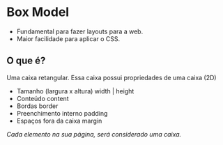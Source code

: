 # Box Model 

- Fundamental para fazer layouts para a web.
- Maior facilidade para aplicar o CSS.

## O que é? 

Uma caixa retangular.
Essa caixa possui propriedades de uma caixa (2D)

- Tamanho (largura x altura)          width | height
- Conteúdo                            content
- Bordas                              border
- Preenchimento interno               padding
- Espaços fora da caixa               margin

*Cada elemento na sua página, será considerado uma caixa.*